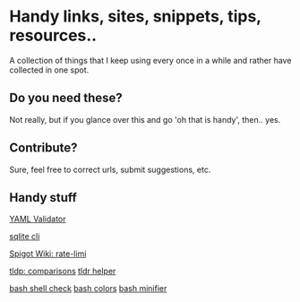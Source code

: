 # Handy links, sites, snippets, tips, resources..

A collection of things that I keep using every once in a while and rather have collected in one spot.

## Do you need these?

Not really, but if you glance over this and go 'oh that is handy', then.. yes. 

## Contribute?

Sure, feel free to correct urls, submit suggestions, etc.

## Handy stuff

[YAML Validator](http://www.yamllint.com/)

[sqlite cli](https://www.sqlite.org/cli.html)

[Spigot Wiki: rate-limi](https://www.spigotmc.org/wiki/rate-limit/)

[tldp: comparisons](http://tldp.org/LDP/abs/html/comparison-ops.html)
[tldr helper](https://tldr.ostera.io)

[bash shell check](https://www.shellcheck.net/)
[bash colors](https://misc.flogisoft.com/bash/tip_colors_and_formatting)
[bash minifier](http://bash-minifier.appspot.com/)
